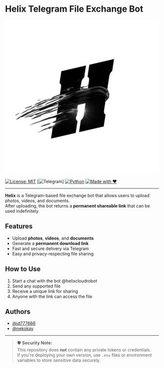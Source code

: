 # Helix Telegram File Exchange Bot

![Helix Icon](icon.JPG)

[![License: MIT](https://img.shields.io/badge/License-MIT-yellow.svg)](LICENSE)
[![Telegram](https://img.shields.io/badge/Telegram-Bot-blue.svg?logo=telegram)]
[![Python](https://img.shields.io/badge/Python-3.10+-blue.svg?logo=python)](https://www.python.org/)
[![Made with ❤️](https://img.shields.io/badge/Made%20with-%E2%9D%A4-red)](#)

---

**Helix** is a Telegram-based file exchange bot that allows users to upload photos, videos, and documents.  
After uploading, the bot returns a **permanent shareable link** that can be used indefinitely.

## Features

- Upload **photos**, **videos**, and **documents**
- Generate a **permanent download link**
- Fast and secure delivery via Telegram
- Easy and privacy-respecting file sharing

## How to Use

1. Start a chat with the bot @helixcloudrobot
2. Send any supported file
3. Receive a unique link for sharing
4. Anyone with the link can access the file

## Authors

- [@id777666](https://t.me/id777666)
- [@nekokay](https://t.me/nekokay)

---

> 🛡 **Security Note:**  
> This repository does **not** contain any private tokens or credentials.  
> If you're deploying your own version, use `.env` files or environment variables to store sensitive data securely.
